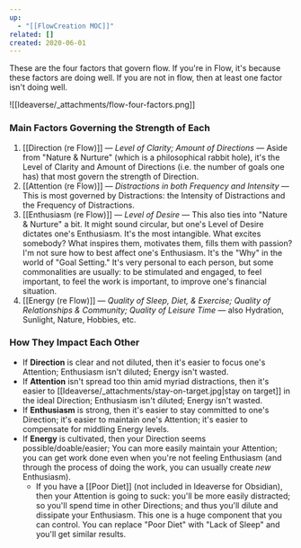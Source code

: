 ```yaml
---
up:
  - "[[FlowCreation MOC]]"
related: []
created: 2020-06-01
---
```


These are the four factors that govern flow. If you're in Flow, it's because these factors are doing well. If you are not in flow, then at least one factor isn't doing well.

![[Ideaverse/_attachments/flow-four-factors.png]]

### Main Factors Governing the Strength of Each

1. [[Direction (re Flow)]] — *Level of Clarity; Amount of Directions* — Aside from "Nature & Nurture" (which is a philosophical rabbit hole), it's the Level of Clarity and Amount of Directions (i.e. the number of goals one has) that most govern the strength of Direction.
2. [[Attention (re Flow)]] — *Distractions in both Frequency and Intensity* — This is most governed by Distractions: the Intensity of Distractions and the Frequency of Distractions.
3. [[Enthusiasm (re Flow)]] — *Level of Desire* — This also ties into "Nature & Nurture" a bit. It might sound circular, but one's Level of Desire dictates one's Enthusiasm. It's the most intangible. What excites somebody? What inspires them, motivates them, fills them with passion? I'm not sure how to best affect one's Enthusiasm. It's the "Why" in the world of "Goal Setting." It's very personal to each person, but some commonalities are usually: to be stimulated and engaged, to feel important, to feel the work is important, to improve one's financial situation.
4. [[Energy (re Flow)]] — *Quality of Sleep, Diet, & Exercise; Quality of Relationships & Community; Quality of Leisure Time* — also Hydration, Sunlight, Nature, Hobbies, etc. 

### How They Impact Each Other

- If **Direction** is clear and not diluted, then it's easier to focus one's Attention; Enthusiasm isn't diluted; Energy isn't wasted.
- If **Attention** isn't spread too thin amid myriad distractions, then it's easier to [[Ideaverse/_attachments/stay-on-target.jpg|stay on target]] in the ideal Direction; Enthusiasm isn't diluted; Energy isn't wasted.
- If **Enthusiasm** is strong, then it's easier to stay committed to one's Direction; it's easier to maintain one's Attention; it's easier to compensate for middling Energy levels.
- If **Energy** is cultivated, then your Direction seems possible/doable/easier; You can more easily maintain your Attention; you can get work done even when you're not feeling Enthusiasm (and through the process of doing the work, you can usually create *new* Enthusiasm).
  - If you have a [[Poor Diet]] (not included in Ideaverse for Obsidian), then your Attention is going to suck: you'll be more easily distracted; so you'll spend time in other Directions; and thus you'll dilute and dissipate your Enthusiasm. This one is a huge component that you can control. You can replace "Poor Diet" with "Lack of Sleep" and you'll get similar results.